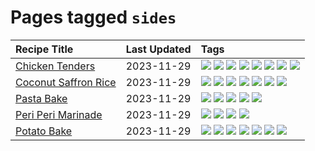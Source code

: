 # Pages tagged `sides`

|Recipe Title|Last Updated|Tags
|:---|:---|:---|
|[Chicken Tenders](../recipes/chickentenders.md)|2023-11-29|[![](https://img.shields.io/badge/tag-airfryer-eadebe)](../tags/airfryer.md) [![](https://img.shields.io/badge/tag-amazing-208450)](../tags/amazing.md) [![](https://img.shields.io/badge/tag-battered-5b6ac0)](../tags/battered.md) [![](https://img.shields.io/badge/tag-chicken-95446)](../tags/chicken.md) [![](https://img.shields.io/badge/tag-crumbed-4d8aaa)](../tags/crumbed.md) [![](https://img.shields.io/badge/tag-messy-32613c)](../tags/messy.md) [![](https://img.shields.io/badge/tag-mine-acbc2f)](../tags/mine.md) [![](https://img.shields.io/badge/tag-sides-ad1215)](../tags/sides.md)|
|[Coconut Saffron Rice](../recipes/coconutsaffronrice.md)|2023-11-29|[![](https://img.shields.io/badge/tag-expensive-8a534c)](../tags/expensive.md) [![](https://img.shields.io/badge/tag-rice-062ab)](../tags/rice.md) [![](https://img.shields.io/badge/tag-sides-ad1215)](../tags/sides.md) [![](https://img.shields.io/badge/tag-stovetop-28ab17)](../tags/stovetop.md) [![](https://img.shields.io/badge/tag-thai-94b8ca)](../tags/thai.md) [![](https://img.shields.io/badge/tag-vegan-8f457a)](../tags/vegan.md) [![](https://img.shields.io/badge/tag-vegetarian-f6b493)](../tags/vegetarian.md)|
|[Pasta Bake](../recipes/pastabake.md)|2023-11-29|[![](https://img.shields.io/badge/tag-baked-b7439e)](../tags/baked.md) [![](https://img.shields.io/badge/tag-beef-e4f90)](../tags/beef.md) [![](https://img.shields.io/badge/tag-cheesey-ab4f55)](../tags/cheesey.md) [![](https://img.shields.io/badge/tag-pasta-8344b1)](../tags/pasta.md) [![](https://img.shields.io/badge/tag-sides-ad1215)](../tags/sides.md)|
|[Peri Peri Marinade](../recipes/periperimarinade.md)|2023-11-29|[![](https://img.shields.io/badge/tag-dinner-5d33f3)](../tags/dinner.md) [![](https://img.shields.io/badge/tag-portuguese-2b6571)](../tags/portuguese.md) [![](https://img.shields.io/badge/tag-sides-ad1215)](../tags/sides.md) [![](https://img.shields.io/badge/tag-vegan-8f457a)](../tags/vegan.md)|
|[Potato Bake](../recipes/potatobake.md)|2023-11-29|[![](https://img.shields.io/badge/tag-baked-b7439e)](../tags/baked.md) [![](https://img.shields.io/badge/tag-cheesey-ab4f55)](../tags/cheesey.md) [![](https://img.shields.io/badge/tag-dairy-c6d429)](../tags/dairy.md) [![](https://img.shields.io/badge/tag-potato-1fc54)](../tags/potato.md) [![](https://img.shields.io/badge/tag-savoury-32c994)](../tags/savoury.md) [![](https://img.shields.io/badge/tag-sides-ad1215)](../tags/sides.md) [![](https://img.shields.io/badge/tag-vegetarian-f6b493)](../tags/vegetarian.md)|